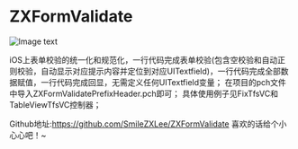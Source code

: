 # ZXFormValidate
![Image text](http://www.zxlee.cn/formVal.gif)


iOS上表单校验的统一化和规范化，一行代码完成表单校验(包含空校验和自动正则校验，自动显示对应提示内容并定位到对应UITextfield)，一行代码完成全部数据赋值，一行代码完成回显，无需定义任何UITextfield变量； 
在项目的pch文件中导入ZXFormValidatePrefixHeader.pch即可； 
具体使用例子见FixTfsVC和TableViewTfsVC控制器；

Github地址:https://github.com/SmileZXLee/ZXFormValidate 喜欢的话给个小心心吧！~


